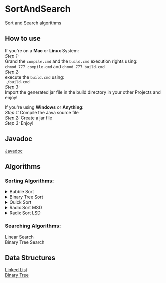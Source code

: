 # SortAndSearch
Sort and Search algorithms

## How to use
If you're on a **Mac** or **Linux** System:<br />
_Step 1:_<br />
Grand the ```compile.cmd``` and the ```build.cmd``` execution rights using:<br />
```chmod 777 compile.cmd``` and ```chmod 777 build.cmd```<br />
_Step 2:_<br />
execute the ```build.cmd``` using:<br />
```./build.cmd```<br />
_Step 3:_<br />
Import the generated jar file in the build directory in your other Projects and enjoy!

If you're using **Windows** or **Anything**:<br />
_Step 1:_ Compile the Java source file<br />
_Step 2:_ Create a jar file<br />
_Step 3:_ Enjoy!

## Javadoc
[Javadoc](https://severin-nitsche.github.io/SortAndSearch/SortAndSearch/doc)

## Algorithms

### Sorting Algorithms:

<details>
  <summary>Bubble Sort</summary>
  <p>Bubble Sort works by going through a list and comparing adjacent elements and swapping them if unsorted. This procedure is repeated until the list is fully sorted.</p>
</details>
<details>
  <summary>Binary Tree Sort</summary>
  <p>Binary Tree Sort works by going through a list and inserting its elements into a tree structure, which, branching out from one root node, consists of several nodes that, besides one value, each keep two references: One to a node with a higher value, and anotherone to a node with a lower value. If one imagines the higher value references as branching out right and the lower value references as branching out left, themost right node in the newly populated tree includes the highest and the most left the lowest value. Knowing this its a breeze to desolve the tree and obtain a sorted list.</p>
</details>
<details>
  <summary>Quick Sort</summary>
  <p>Quick Sort works by choosing a pivot Element from the unsorted list and then creating two lists, one with all values that are lower than the pivot and another one with all values that are higher than the pivot. Quick Sort is then used on this lists again and the result of them is then concatenated to each other with the pivot in the middle. This recursive behavior will only be terminated when the list given to Quick Sort is fully sorted.</p>
</details>
<details>
  <summary>Radix Sort MSD</summary>
  <p>Radix Sort MSD works by grouping the values of a list together depending on their Most Significant Digit, theses groups are than grouped even further until there is no digit left. Then all the tiny Groups are concatenated in order again.</p>
</details>
<details>
  <summary>Radix Sort LSD</summary>
  <p>Radix Sort LSD works by grouping the values of a list together depending on their lowest significant digit. These emerged groups are then concatenated in order and the process is repeated with the next more significant digit.</p>
</details>

### Searching Algorithms:

Linear Search<br />
Binary Tree Search<br />

## Data Structures

[Linked List](https://severin-nitsche.github.io/SortAndSearch/SortAndSearch/doc/severinnitsche/com/github/SortAndSearch.LinkedList.html)<br />
[Binary Tree](https://severin-nitsche.github.io/SortAndSearch/SortAndSearch/doc/severinnitsche/com/github/SortAndSearch.BinaryTree.html)<br />
